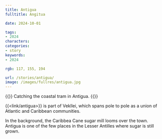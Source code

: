 ```yaml
---
title: Antigua
fulltitle: Angitua

date: 2024-10-01

tags:
- 2024
characters:
categories:
- story
keywords:
- 2024

rgb: 117, 155, 194

url: /stories/antigua/
image: /images/fullres/antigua.jpg
---
```

{{<note caption>}}
Catching the coastal tram in Antigua.
{{</note>}}

{{<link/antigua>}} is part of Vekllei, which spans pole to pole as a union of Atlantic and Caribbean communities.

In the background, the Caribbea Cane sugar mill looms over the town. Antigua is one of the few places in the Lesser Antilles where sugar is still grown.